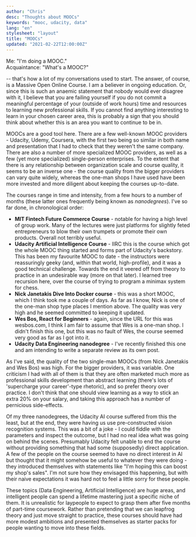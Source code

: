 ```yaml
---
author: "Chris"
desc: "Thoughts about MOOCs"
keywords: "mooc, udacity, data"
lang: "en"
stylesheet: "layout"
title: "MOOCs"
updated: "2021-02-22T12:00:00Z"
---
```

Me: "I'm doing a MOOC."   
Acquaintance: "What's a MOOC?"

-- that's how a lot of my conversations used to start. The answer, of course, is a Massive Open Online Course. I am a believer in ongoing education. Or, since this is such an anaemic statement that nobody would ever disagree with it, I believe that you are failing yourself if you do not commit a meaningful percentage of your (outside of work hours) time and resources to learning new professional skills. If you cannot find anything interesting to learn in your chosen career area, this is probably a sign that you should think about whether this is an area you want to continue to be in.

MOOCs are a good tool here. There are a few well-known MOOC providers - Udacity, Udemy, Coursera, with the first two being so similar in both name and presentation that I had to check that they weren't the same company. There are also a number of more specialized MOOC providers, as well as a few (yet more specialized) single-person enterprises. To the extent that there is any relationship between organization scale and course quality, it seems to be an inverse one - the course quality from the bigger providers can vary quite widely, whereas the one-man shops I have used have been more invested and more diligent about keeping the courses up-to-date.

The courses range in time and intensity, from a few hours to a number of months (these latter ones frequently being known as *nanodegrees*). I've so far done, in chronological order:

- **MIT Fintech Future Commerce Course** - notable for having a high level of group work. Many of the lectures were just platforms for slightly feted entrepreneurs to blow their own trumpets or promote their own products. Overall not terribly useful.
- **Udacity Artificial Intelligence Course** - IIRC this is the course which got the whole MOOC thing started and forms part of Udacity's backstory. This has been my favourite MOOC to date - the instructors were reassuringly geeky (and, within that world, high-profile), and it was a good technical challenge. Towards the end it veered off from theory to practice in an undesirable way (more on that later). I learned tree recursion here, over the course of trying to program a minimax system for chess.
- **Nick Janetakis Dive Into Docker course** - this was a short MOOC, which I think took me a couple of days. As far as I know, Nick is one of the one-man shop type places I mention above. The quality was very high and he seemed committed to keeping it updated.
- **Wes Bos, React for Beginners** - again, since the URL for this was wesbos.com, I think I am fair to assume that Wes is a one-man shop. I didn't finish this one, but this was no fault of Wes, the course seemed very good as far as I got into it.
- **Udacity Data Engineering nanodegree** - I've recently finished this one and am intending to write a separate review as its own post.

As I've said, the quality of the two single-man MOOCs (from Nick Janetakis and Wes Bos) was high. For the bigger providers, it was variable. One criticism I had with all of them is that they are often marketed much more as professional skills development than abstract learning (there's lots of 'supercharge your career'-type rhetoric), and so prefer theory over practice. I don't think that one should view learning as a way to stick an extra 20% on your salary, and taking this approach has a number of pernicious side-effects. 

Of my three nanodegrees, the Udacity AI course suffered from this the least, but at the end, they were having us use pre-constructed vision recognition systems. This was a bit of a joke - I could fiddle with the parameters and inspect the outcome, but I had no real idea what was going on behind the scenes. Presumably Udacity felt unable to end the course without providing something that had some (supposedly) direct application. A few of the people on the course seemed to have no direct interest in AI but thought that it might somehow be useful to whatever they were doing - they introduced themselves with statements like "I'm hoping this can boost my shop's sales". I'm not sure how they envisaged this happening, but with their naive expectations it was hard not to feel a little sorry for these people.

These topics (Data Engineering, Artificial Intelligence) are huge areas, and intelligent people can spend a lifetime mastering just a specific niche of them. It is unrealistic for laypeople to expect to grasp them after five months of part-time coursework. Rather than pretending that we can leapfrog theory and just move straight to practice, these courses should have had more modest ambitions and presented themselves as starter packs for people wanting to move into these fields.

